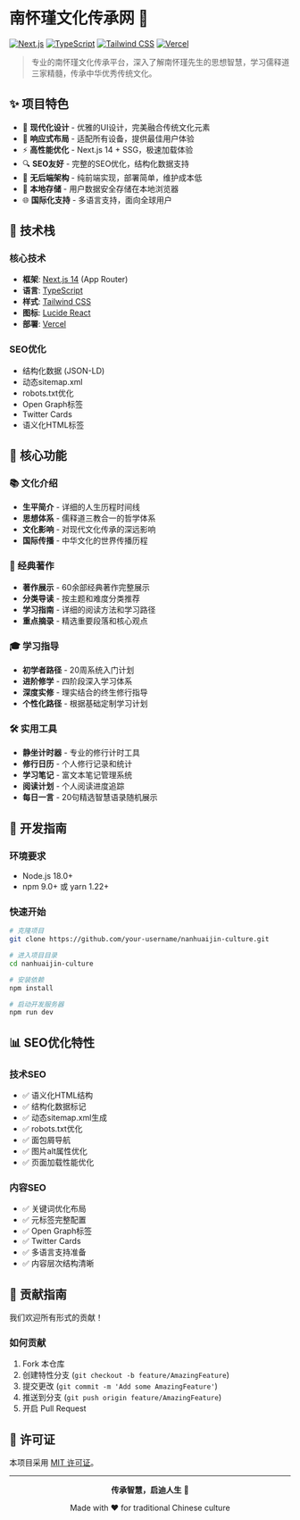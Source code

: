 # 南怀瑾文化传承网 🏮

[![Next.js](https://img.shields.io/badge/Next.js-14-black)](https://nextjs.org/)
[![TypeScript](https://img.shields.io/badge/TypeScript-5-blue)](https://www.typescriptlang.org/)
[![Tailwind CSS](https://img.shields.io/badge/Tailwind_CSS-3-38B2AC)](https://tailwindcss.com/)
[![Vercel](https://img.shields.io/badge/Deployed_on-Vercel-000000)](https://vercel.com/)

> 专业的南怀瑾文化传承平台，深入了解南怀瑾先生的思想智慧，学习儒释道三家精髓，传承中华优秀传统文化。

## ✨ 项目特色

- 🎨 **现代化设计** - 优雅的UI设计，完美融合传统文化元素
- 📱 **响应式布局** - 适配所有设备，提供最佳用户体验
- ⚡ **高性能优化** - Next.js 14 + SSG，极速加载体验
- 🔍 **SEO友好** - 完整的SEO优化，结构化数据支持
- 🎯 **无后端架构** - 纯前端实现，部署简单，维护成本低
- 💾 **本地存储** - 用户数据安全存储在本地浏览器
- 🌐 **国际化支持** - 多语言支持，面向全球用户

## 🚀 技术栈

### 核心技术
- **框架**: [Next.js 14](https://nextjs.org/) (App Router)
- **语言**: [TypeScript](https://www.typescriptlang.org/)
- **样式**: [Tailwind CSS](https://tailwindcss.com/)
- **图标**: [Lucide React](https://lucide.dev/)
- **部署**: [Vercel](https://vercel.com/)

### SEO优化
- 结构化数据 (JSON-LD)
- 动态sitemap.xml
- robots.txt优化
- Open Graph标签
- Twitter Cards
- 语义化HTML标签

## 🎯 核心功能

### 📚 文化介绍
- **生平简介** - 详细的人生历程时间线
- **思想体系** - 儒释道三教合一的哲学体系
- **文化影响** - 对现代文化传承的深远影响
- **国际传播** - 中华文化的世界传播历程

### 📖 经典著作
- **著作展示** - 60余部经典著作完整展示
- **分类导读** - 按主题和难度分类推荐
- **学习指南** - 详细的阅读方法和学习路径
- **重点摘录** - 精选重要段落和核心观点

### 🎓 学习指导
- **初学者路径** - 20周系统入门计划
- **进阶修学** - 四阶段深入学习体系
- **深度实修** - 理实结合的终生修行指导
- **个性化路径** - 根据基础定制学习计划

### 🛠️ 实用工具
- **静坐计时器** - 专业的修行计时工具
- **修行日历** - 个人修行记录和统计
- **学习笔记** - 富文本笔记管理系统
- **阅读计划** - 个人阅读进度追踪
- **每日一言** - 20句精选智慧语录随机展示

## 🔧 开发指南

### 环境要求
- Node.js 18.0+
- npm 9.0+ 或 yarn 1.22+

### 快速开始

```bash
# 克隆项目
git clone https://github.com/your-username/nanhuaijin-culture.git

# 进入项目目录
cd nanhuaijin-culture

# 安装依赖
npm install

# 启动开发服务器
npm run dev
```

## 📊 SEO优化特性

### 技术SEO
- ✅ 语义化HTML结构
- ✅ 结构化数据标记
- ✅ 动态sitemap.xml生成
- ✅ robots.txt优化
- ✅ 面包屑导航
- ✅ 图片alt属性优化
- ✅ 页面加载性能优化

### 内容SEO
- ✅ 关键词优化布局
- ✅ 元标签完整配置
- ✅ Open Graph标签
- ✅ Twitter Cards
- ✅ 多语言支持准备
- ✅ 内容层次结构清晰

## 🤝 贡献指南

我们欢迎所有形式的贡献！

### 如何贡献
1. Fork 本仓库
2. 创建特性分支 (`git checkout -b feature/AmazingFeature`)
3. 提交更改 (`git commit -m 'Add some AmazingFeature'`)
4. 推送到分支 (`git push origin feature/AmazingFeature`)
5. 开启 Pull Request

## 📄 许可证

本项目采用 [MIT 许可证](LICENSE)。

---

<div align="center">

**传承智慧，启迪人生** 🌟

Made with ❤️ for traditional Chinese culture

</div>